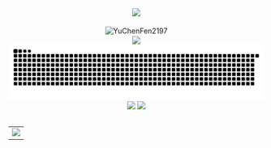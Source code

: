 <div align="center">

  <!-- dynamic typing effect 动态打字效果 -->
  <div>
    <img src="https://readme-typing-svg.herokuapp.com/?lines=console.log(%22Hello%2C%20World!%22);print(%22Hello%2C%20World!%22)&center=true&size=24">
  </div>

  <!-- for beauty 留个空行好看点 -->
  <div>&nbsp;</div>

  <img src="https://count.getloli.com/@YuChen2197?name=YuChen2197&theme=booru-lewd&padding=7&offset=0&align=top&scale=1&pixelated=1&darkmode=auto" alt="YuChenFen2197" />

  <!-- profile logo 个人资料徽标 -->
  <div>
    <a href="https://ycfsh.top/" target="_blank"><img  align=center src="https://img.shields.io/badge/blog-博客-%234894ff?style=flat"/></a>
  </div>

  <!-- Snake Code Contribution Map 贪吃蛇代码贡献图 -->
  <!-- snake -->
<picture>
  <source media="(prefers-color-scheme: dark)" srcset="https://github.com/YuChenFen/YuChenFen/blob/output/github-snake-dark.svg" />
  <source media="(prefers-color-scheme: light)" srcset="https://github.com/YuChenFen/YuChenFen/blob/output/github-snake.svg" />
  <img alt="github-snake" src="github-snake.svg" />
</picture>

</div>

<!-- GitHub 数据统计 -->
<div align="center">
  <img height="137px" src="https://github-readme-stats.vercel.app/api?username=YuChenFen&locale=cn&line_height=21&show_icons=true&hide=&theme=&rank_icon=percentile&hide_title=true"/>
  <img height="137px" src="https://github-readme-stats.vercel.app/api/top-langs/?username=YuChenFen&locale=cn&line_height=21&theme=&langs_count=6&layout=compact&custom_title=编程语言&hide_title=true"/>
  <div>&nbsp;</div>
</div>

<!-- GitHub Activity Graph GitHub 活动图 -->
<table>
  <tr>
    <td>
      <picture>
        <source media="(prefers-color-scheme: dark)" srcset="https://github-readme-activity-graph.vercel.app/graph?username=YuChenFen&theme=github&bg_color=FF000000&hide_border=true" />
        <source media="(prefers-color-scheme: light)" srcset="https://github-readme-activity-graph.vercel.app/graph?username=YuChenFen&theme=github&bg_color=FF000000&color=000000&hide_border=true" />
        <img src="https://github-readme-activity-graph.vercel.app/graph?username=YuChenFen&theme=xcode&hide_border=true" />
      </picture>
  </tr>
</table>


